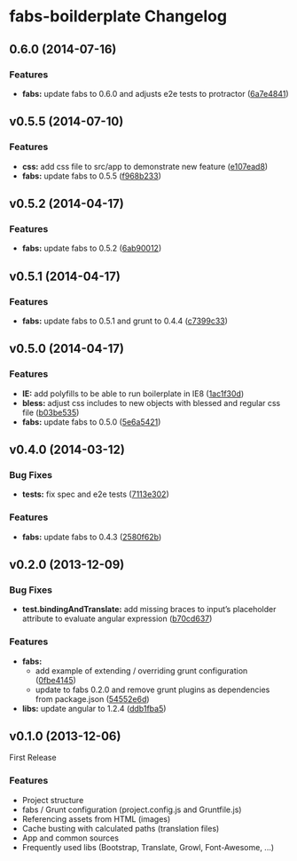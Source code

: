 # fabs-boilderplate Changelog

<a name="0.6.0"></a>
## 0.6.0 (2014-07-16)


### Features

* **fabs:** update fabs to 0.6.0 and adjusts e2e tests to protractor ([6a7e4841](https://github.com/w11k/fabs-boilerplate/commit/6a7e48411645956cf3cfde0b36c7455a825c1667))


<a name="v0.5.5"></a>
## v0.5.5 (2014-07-10)


### Features

* **css:** add css file to src/app to demonstrate new feature ([e107ead8](https://github.com/w11k/fabs-boilerplate/commit/e107ead8a8961f1fd88de91f243a266d06710fb9))
* **fabs:** update fabs to 0.5.5 ([f968b233](https://github.com/w11k/fabs-boilerplate/commit/f968b233bba768e70e6e2740c91e9ce055b75c81))

<a name="v0.5.2"></a>
## v0.5.2 (2014-04-17)


### Features

* **fabs:** update fabs to 0.5.2 ([6ab90012](https://github.com/w11k/fabs-boilerplate/commit/6ab90012141293fa4b700951fd4257597a06e4ad))


<a name="v0.5.1"></a>
## v0.5.1 (2014-04-17)


### Features

* **fabs:** update fabs to 0.5.1 and grunt to 0.4.4 ([c7399c33](https://github.com/w11k/fabs-boilerplate/commit/c7399c336f008a3d8e95bd0b6fc6c022281bb103))


<a name="v0.5.0"></a>
## v0.5.0 (2014-04-17)


### Features

* **IE:** add polyfills to be able to run boilerplate in IE8 ([1ac1f30d](https://github.com/w11k/fabs-boilerplate/commit/1ac1f30db12d5daa4257c18c298cb6a297b66452))
* **bless:** adjust css includes to new objects with blessed and regular css file ([b03be535](https://github.com/w11k/fabs-boilerplate/commit/b03be535356c54592f758c82dfe5e157f94ee3bb))
* **fabs:** update fabs to 0.5.0 ([5e6a5421](https://github.com/w11k/fabs-boilerplate/commit/5e6a54211a4ad6034cfe80afeace501e53a03e94))


<a name="v0.4.0"></a>
## v0.4.0 (2014-03-12)


### Bug Fixes

* **tests:** fix spec and e2e tests ([7113e302](https://github.com/w11k/fabs-boilerplate/commit/7113e3022b4ec503d74779425490fcc0d7a35a67))


### Features

* **fabs:** update fabs to 0.4.3 ([2580f62b](https://github.com/w11k/fabs-boilerplate/commit/2580f62b1962ff1f15887a963546ed7027d7f5df))


<a name="v0.2.0"></a>
## v0.2.0 (2013-12-09)


### Bug Fixes

* **test.bindingAndTranslate:** add missing braces to input’s placeholder attribute to evaluate angular expression ([b70cd637](https://github.com/w11k/fabs-boilerplate/commit/b70cd637ee1390bf4154c2a89cdbb90f4945e6ec))


### Features

* **fabs:**
    * add example of extending / overriding grunt configuration ([0fbe4145](https://github.com/w11k/fabs-boilerplate/commit/0fbe4145d9a9c37d26ec8431ee2043e8d6f05ef3))
    * update to fabs 0.2.0 and remove grunt plugins as dependencies from package.json ([54552e6d](https://github.com/w11k/fabs-boilerplate/commit/54552e6d112f0cc73070e130877c842f9a62f107))
* **libs:** update angular to 1.2.4 ([ddb1fba5](https://github.com/w11k/fabs-boilerplate/commit/ddb1fba57e8fb762a4fc3c10bacab43ada5c1e40))

<a name="v0.1.0"></a>
## v0.1.0 (2013-12-06)

First Release

### Features

* Project structure
* fabs / Grunt configuration (project.config.js and Gruntfile.js)
* Referencing assets from HTML (images)
* Cache busting with calculated paths (translation files)
* App and common sources
* Frequently used libs (Bootstrap, Translate, Growl, Font-Awesome, ...)
